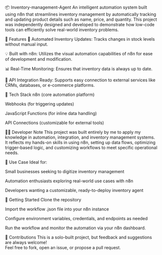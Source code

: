 📦 Inventory-management-Agent
An intelligent automation system built using n8n that streamlines inventory management by automatically tracking and updating product details such as name, price, and quantity. This project was independently designed and developed to demonstrate how low-code tools can efficiently solve real-world inventory problems.


🚀 Features
🔄 Automated Inventory Updates: Tracks changes in stock levels without manual input.

💡 Built with n8n: Utilizes the visual automation capabilities of n8n for ease of development and modification.

📊 Real-Time Monitoring: Ensures that inventory data is always up to date.

🔗 API Integration Ready: Supports easy connection to external services like CRMs, databases, or e-commerce platforms.


🧰 Tech Stack
n8n (core automation platform)

Webhooks (for triggering updates)

JavaScript Functions (for inline data handling)

API Connections (customizable for external tools)

👨‍💻 Developer Note
This project was built entirely by me to apply my knowledge in automation, integration, and inventory management systems. It reflects my hands-on skills in using n8n, setting up data flows, optimizing trigger-based logic, and customizing workflows to meet specific operational needs.


📌 Use Case
Ideal for:

Small businesses seeking to digitize inventory management

Automation enthusiasts exploring real-world use cases with n8n

Developers wanting a customizable, ready-to-deploy inventory agent


🔧 Getting Started
Clone the repository

Import the workflow .json file into your n8n instance

Configure environment variables, credentials, and endpoints as needed

Run the workflow and monitor the automation via your n8n dashboard.



🤝 Contributions
This is a solo-built project, but feedback and suggestions are always welcome!  
Feel free to fork, open an issue, or propose a pull request.

